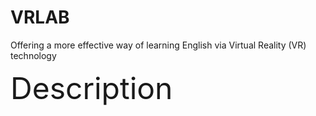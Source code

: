 # VRLAB
Offering a more effective way of learning English via Virtual Reality (VR) technology

<font size="100">Description</font> 
